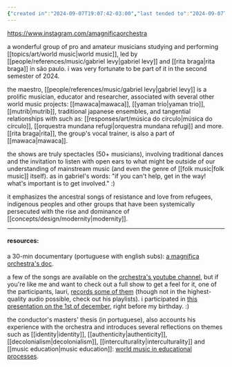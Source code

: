```yaml
---
{"created in":"2024-09-07T19:07:42-03:00","last tended to":"2024-09-07T19:54:02-03:00","tags":["art","music","worldmusic","artist","brazilian","🌿"],"created":"2024-09-07T19:07:42.022-03:00","updated":"2024-12-27T16:34:21.179-03:00","dg-publish":true,"notestage":["🌿"],"aliases":["a magnífica orchestra"],"permalink":"/references/music/artists/a-magnifica-orchestra-de-musicas-do-mundo/","dgPassFrontmatter":true}
---
```


https://www.instagram.com/amagnificaorchestra

a wonderful group of pro and amateur musicians studying and performing [[topics/art/world music\|world music]], led by [[people/references/music/gabriel levy\|gabriel levy]] and [[rita braga\|rita braga]] in são paulo. i was very fortunate to be part of it in the second semester of 2024.

the maestro, [[people/references/music/gabriel levy\|gabriel levy]] is a prolific musician, educator and researcher, associated with several other world music projects: [[mawaca\|mawaca]], [[yaman trio\|yaman trio]], [[mutrib\|mutrib]], traditional japanese ensembles, and tangential relationships with such as: [[responses/art/música do círculo\|música do círculo]], [[orquestra mundana refugi\|orquestra mundana refugi]] and more. [[rita braga\|rita]], the group's vocal trainer, is also a part of [[mawaca\|mawaca]].

the shows are truly spectacles (50+ musicians), involving traditional dances and the invitation to listen with open ears to what might be outside of our understanding of mainstream music (and even the genre of [[folk music\|folk music]] itself). as in gabriel's words: "if you can't help, get in the way! what's important is to get involved." :)

it emphasizes the ancestral songs of resistance and love from refugees, indigenous peoples and other groups that have been systemically persecuted with the rise and dominance of [[concepts/design/modernity\|modernity]].

---
#### resources:

a 30-min documentary (portuguese with english subs): [a magnífica orchestra's doc](https://youtu.be/FkRfJO6lkHo).

a few of the songs are available on the [orchestra's youtube channel](https://www.youtube.com/@amagnificaorchestrademusic1258), but if you're like me and want to check out a full show to get a feel for it, one of the participants, lauri, [records some of them](https://www.youtube.com/@LauriZancanaro/featured) (though not in the highest-quality audio possible, check out his playlists). i participated in [this presentation on the 1st of december](https://www.youtube.com/watch?v=oOHXYTkVCjU), right before my birthday. :)

the conductor's masters' thesis (in portuguese), also accounts his experience with the orchestra and introduces several reflections on themes such as [[identity\|identity]], [[authenticity\|authenticity]], [[decolonialism\|decolonialism]], [[interculturality\|interculturality]] and [[music education\|music education]]: [world music in educational processes](https://www.teses.usp.br/teses/disponiveis/27/27158/tde-31082021-195045/publico/GabrielJoseLevy.pdf).